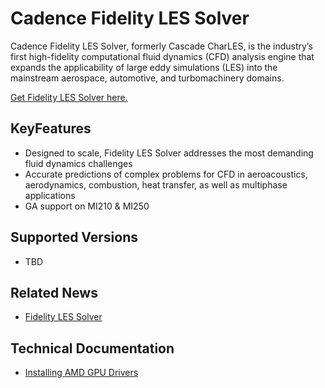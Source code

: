 # Cadence Fidelity LES Solver

Cadence Fidelity LES Solver, formerly Cascade CharLES, is the industry’s first high-fidelity computational fluid dynamics (CFD) analysis engine that expands the applicability of large eddy simulations (LES) into the mainstream aerospace, automotive, and turbomachinery domains. 

[Get Fidelity LES Solver here.](https://www.cadence.com/en_US/home/resources/technical-briefs/fidelity-les-solver-tb.html)

## KeyFeatures
- Designed to scale, Fidelity LES Solver addresses the most demanding fluid dynamics challenges
- Accurate predictions of complex problems for CFD in aeroacoustics, aerodynamics, combustion, heat transfer, as well as multiphase applications
- GA support on MI210 & MI250

## Supported Versions

- TBD

## Related News

- [Fidelity LES Solver](https://www.cadence.com/en_US/home/resources/technical-briefs/fidelity-les-solver-tb.html)

## Technical Documentation
- [Installing AMD GPU Drivers](https://www.amd.com/en/support/download/drivers.html)
